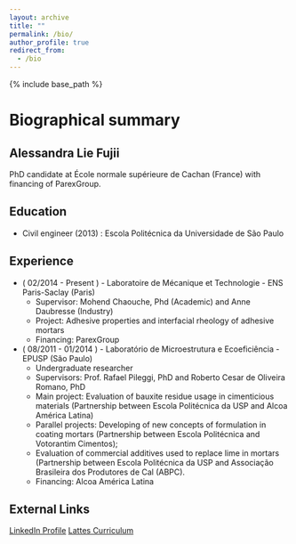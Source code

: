 ```yaml
---
layout: archive
title: ""
permalink: /bio/
author_profile: true
redirect_from:
  - /bio
---
```


{% include base_path %}


# Biographical summary
## Alessandra Lie Fujii
PhD candidate at École normale supérieure de Cachan (France) with financing of ParexGroup. 

## Education
- Civil engineer (2013) : Escola Politécnica da Universidade de São Paulo

## Experience
- ( 02/2014 - Present ) - Laboratoire de Mécanique et Technologie - ENS Paris-Saclay (Paris)
  - Supervisor: Mohend Chaouche, Phd (Academic) and Anne Daubresse (Industry)
  - Project: Adhesive properties and interfacial rheology of adhesive mortars
  - Financing: ParexGroup
- ( 08/2011 - 01/2014 ) - Laboratório de Microestrutura e Ecoeficiência - EPUSP (São Paulo)
  - Undergraduate researcher
  - Supervisors: Prof. Rafael Pileggi, PhD and Roberto Cesar de Oliveira Romano, PhD
  - Main project: Evaluation of bauxite residue usage in cimenticious materials (Partnership between Escola Politécnica da USP and Alcoa América Latina)
  - Parallel projects: Developing of new concepts of formulation in coating mortars (Partnership between Escola Politécnica and Votorantim Cimentos);
  - Evaluation of commercial additives used to replace lime in mortars (Partnership between Escola Politécnica da USP and Associação Brasileira dos Produtores de Cal (ABPC).
  - Financing: Alcoa América Latina
  
  
## External Links
[LinkedIn Profile](http://linkedin.com/in/alfujii)
[Lattes Curriculum](http://lattes.cnpq.br/7932148707851149)

  
  
